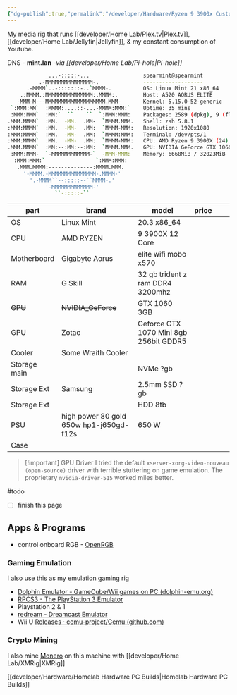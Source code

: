 ```yaml
---
{"dg-publish":true,"permalink":"/developer/Hardware/Ryzen 9 3900x Custom PC/","created":"2024-02-29T22:19:55.890-06:00","updated":"2024-06-04T15:45:47.000-05:00"}
---
```


My media rig that runs [[developer/Home Lab/Plex.tv\|Plex.tv]], [[developer/Home Lab/Jellyfin\|Jellyfin]], & my constant consumption of Youtube. 

DNS  - **mint.lan** *-via [[developer/Home Lab/Pi-hole\|Pi-hole]]*

```bash
             ...-:::::-...                 spearmint@spearmint
          .-MMMMMMMMMMMMMMM-.              -------------------
      .-MMMM`..-:::::::-..`MMMM-.          OS: Linux Mint 21 x86_64
    .:MMMM.:MMMMMMMMMMMMMMM:.MMMM:.        Host: A520 AORUS ELITE
   -MMM-M---MMMMMMMMMMMMMMMMMMM.MMM-       Kernel: 5.15.0-52-generic
 `:MMM:MM`  :MMMM:....::-...-MMMM:MMM:`    Uptime: 35 mins
 :MMM:MMM`  :MM:`  ``    ``  `:MMM:MMM:    Packages: 2589 (dpkg), 9 (flatpak)
.MMM.MMMM`  :MM.  -MM.  .MM-  `MMMM.MMM.   Shell: zsh 5.8.1
:MMM:MMMM`  :MM.  -MM-  .MM:  `MMMM-MMM:   Resolution: 1920x1080
:MMM:MMMM`  :MM.  -MM-  .MM:  `MMMM:MMM:   Terminal: /dev/pts/1
:MMM:MMMM`  :MM.  -MM-  .MM:  `MMMM-MMM:   CPU: AMD Ryzen 9 3900X (24) @ 3.800GHz
.MMM.MMMM`  :MM:--:MM:--:MM:  `MMMM.MMM.   GPU: NVIDIA GeForce GTX 1060 3GB
 :MMM:MMM-  `-MMMMMMMMMMMM-`  -MMM-MMM:    Memory: 6668MiB / 32023MiB
  :MMM:MMM:`                `:MMM:MMM:
   .MMM.MMMM:--------------:MMMM.MMM.
     '-MMMM.-MMMMMMMMMMMMMMM-.MMMM-'
       '.-MMMM``--:::::--``MMMM-.'
            '-MMMMMMMMMMMMM-'
               ``-:::::-``
```

| part         | brand                                   | model                                  | price |     |     |
| ------------ | --------------------------------------- | -------------------------------------- | ----- | --- | --- |
| OS           | Linux Mint                              | 20.3 x86_64                            |       |     |     |
| CPU          | AMD RYZEN                               | 9 3900X 12 Core                        |       |     |     |
| Motherboard  | Gigabyte Aorus                          | elite wifi mobo x570                   |       |     |     |
| RAM          | G Skill                                 | 32 gb trident z ram DDR4 3200mhz       |       |     |     |
| ~~GPU~~          | ~~NVIDIA_GeForce~~                          | GTX 1060 3GB                           |       |     |     |
| GPU          | Zotac                                   | Geforce GTX 1070 Mini 8gb 256bit GDDR5 |       |     |     |
| Cooler       | Some Wraith Cooler                      |                                        |       |     |     |
| Storage main |                                         | NVMe ?gb                               |       |     |     |
| Storage Ext  | Samsung                                 | 2.5mm SSD  ?gb                         |       |     |     |
| Storage Ext  |                                         | HDD 8tb                                |       |     |     |
| PSU          | high power 80 gold 650w hp1-j650gd-f12s | 650 W                                  |       |     |     |
| Case         |                                         |                                        |       |     |     |

>[!important] GPU Driver
>I tried the default `xserver-xorg-video-nouveau (open-source)` driver with terrible stuttering on game emulation. The proprietary `nvidia-driver-515` worked miles better. 

#todo 
- [ ] finish this page

## Apps & Programs
- control onboard RGB - [OpenRGB](https://openrgb.org/)

### Gaming Emulation
I also use this as my emulation gaming rig
- [Dolphin Emulator - GameCube/Wii games on PC (dolphin-emu.org)](https://dolphin-emu.org/)
- [RPCS3 - The PlayStation 3 Emulator](https://rpcs3.net/)
- Playstation 2 & 1
- [redream - Dreamcast Emulator](https://redream.io/)
- Wii U [Releases · cemu-project/Cemu (github.com)](https://github.com/cemu-project/Cemu/releases/)

### Crypto Mining
I also mine [Monero](https://www.getmonero.org/) on this machine with [[developer/Home Lab/XMRig\|XMRig]] 


[[developer/Hardware/Homelab Hardware PC Builds\|Homelab Hardware PC Builds]]